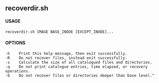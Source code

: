 ## recoverdir.sh
#### USAGE
    recoverdir.sh IMAGE BASE_INODE [EXCEPT_INODE]...
#### OPTIONS
    -h    Print this help message, then exit successfully.
    -R    Do not recover files, instead exit successfully.
    -s    Calculate the size of all catalogued files and directories.
    -q    Do not print catalogue entries, time elapsed, or recovery operations.
    -b    Do not recover files or directories deeper than base level."
